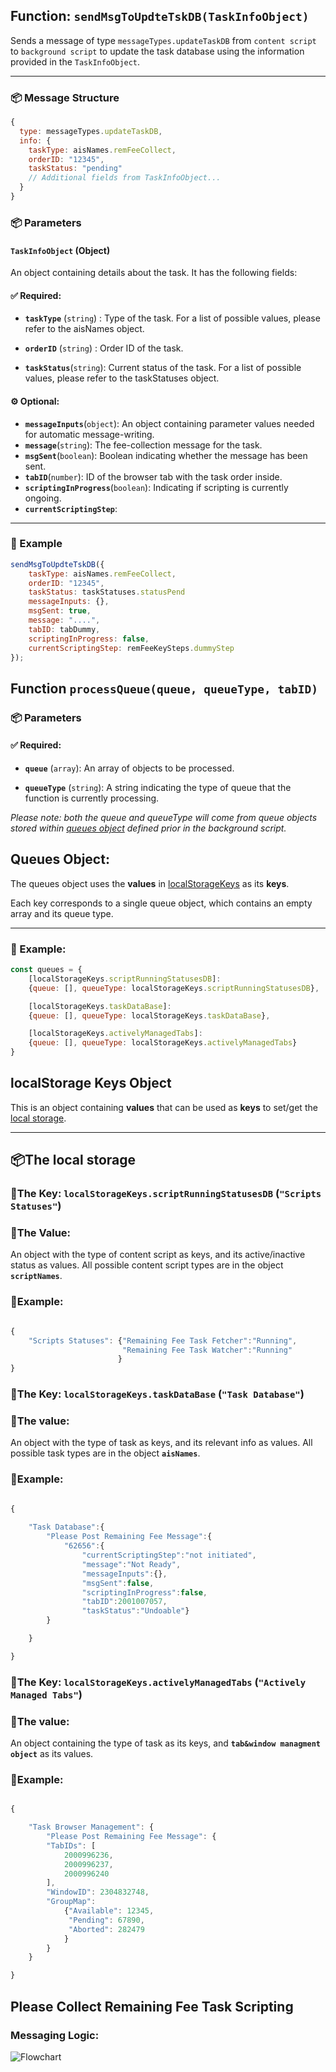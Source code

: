 ## Function: `sendMsgToUpdteTskDB(TaskInfoObject)`

Sends a message of type `messageTypes.updateTaskDB` from `content script` to `background script` to update the task database using the information provided in the `TaskInfoObject`.

---

### 📦 Message Structure

```javascript
{
  type: messageTypes.updateTaskDB,  
  info: {                           
    taskType: aisNames.remFeeCollect,
    orderID: "12345",
    taskStatus: "pending"
    // Additional fields from TaskInfoObject...
  }
}
```

### 📦 Parameters

#### `TaskInfoObject` (Object)

An object containing details about the task. It has the following fields:

#### ✅ Required:

- **`taskType`** (`string`) : Type of the task. For a list of possible values, please refer to the aisNames object. 

- **`orderID`** (`string`) : Order ID of the task.

- **`taskStatus`**(`string`): Current status of the task. For a list of possible values, please refer to the taskStatuses object. 


#### ⚙️ Optional:

- **`messageInputs`**(`object`): An object containing parameter values needed for automatic message-writing.
- **`message`**(`string`): The fee-collection message for the task. 
- **`msgSent`**(`boolean`): Boolean indicating whether the message has been sent.
- **`tabID`**(`number`): ID of the browser tab with the task order inside.
- **`scriptingInProgress`**(`boolean`): Indicating if scripting is currently ongoing.
- **`currentScriptingStep`**: 

---

### 📌 Example

```javascript
sendMsgToUpdteTskDB({
    taskType: aisNames.remFeeCollect, 
    orderID: "12345",
    taskStatus: taskStatuses.statusPend 
    messageInputs: {}, 
    msgSent: true, 
    message: "....", 
    tabID: tabDummy, 
    scriptingInProgress: false, 
    currentScriptingStep: remFeeKeySteps.dummyStep
});
```

## Function `processQueue(queue, queueType, tabID)`

### 📦 Parameters

#### ✅ Required:

- **`queue`** (`array`): An array of objects to be processed.

- **`queueType`** (`string`): A string indicating the type of queue that the function is currently processing. 

*Please note: both the queue and queueType will come from queue objects stored within [queues object](#queues-object) defined prior in the background script.*


## Queues Object:

The queues object uses the **values** in [localStorageKeys](#localstorage-keys-object) as its **keys**. 

Each key corresponds to a single queue object, which contains an empty array and its queue type. 

---

### 📌 Example:

```javascript
const queues = {
    [localStorageKeys.scriptRunningStatusesDB]: 
    {queue: [], queueType: localStorageKeys.scriptRunningStatusesDB},

    [localStorageKeys.taskDataBase]: 
    {queue: [], queueType: localStorageKeys.taskDataBase},

    [localStorageKeys.activelyManagedTabs]: 
    {queue: [], queueType: localStorageKeys.activelyManagedTabs}
}
```


## localStorage Keys Object

This is an object containing **values** that can be used as **keys** to set/get the [local storage](#the-local-storage).



---

## 📦The local storage

### 🔑The Key: **`localStorageKeys.scriptRunningStatusesDB`** (**`"Scripts Statuses"`**)

### 📄The Value:

An object with the type of content script as keys, and its active/inactive status as values. All possible content script types are in the object **`scriptNames`**.

### 📌Example:

```javascript

{
    "Scripts Statuses": {"Remaining Fee Task Fetcher":"Running",
                         "Remaining Fee Task Watcher":"Running"
                        }
}

```



### 🔑The Key: **`localStorageKeys.taskDataBase`** (**`"Task Database"`**)

### 📄The value:

An object with the type of task as keys, and its relevant info as values. All possible task types are in the object **`aisNames`**.

### 📌Example:

```javascript

{
    
    "Task Database":{
        "Please Post Remaining Fee Message":{
            "62656":{
                "currentScriptingStep":"not initiated",
                "message":"Not Ready",
                "messageInputs":{},
                "msgSent":false,
                "scriptingInProgress":false,
                "tabID":2001007057,
                "taskStatus":"Undoable"}
        }

    }

}

```

### 🔑The Key: **`localStorageKeys.activelyManagedTabs`** (**`"Actively Managed Tabs"`**)

### 📄The value: 

An object containing the type of task as its keys, and **`tab&window managment object`** as its values. 

### 📌Example:

```javascript

{

    "Task Browser Management": {
        "Please Post Remaining Fee Message": {
        "TabIDs": [
            2000996236,
            2000996237,
            2000996240
        ],
        "WindowID": 2304832748,
        "GroupMap": 
            {"Available": 12345,
             "Pending": 67890,
             "Aborted": 282479   
            }
        }
    }

}

```


## Please Collect Remaining Fee Task Scripting

### Messaging Logic:

![Flowchart](runRemFeeTaskMessagingLogic.drawio.png)



